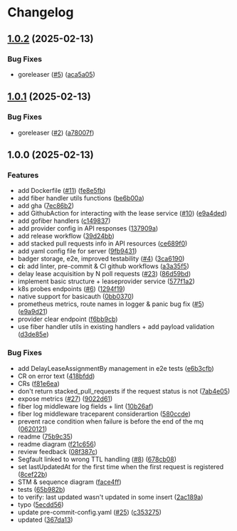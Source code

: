 # Changelog

## [1.0.2](https://github.com/ankorstore/mq-lease-service/compare/v1.0.1...v1.0.2) (2025-02-13)


### Bug Fixes

* goreleaser ([#5](https://github.com/ankorstore/mq-lease-service/issues/5)) ([aca5a05](https://github.com/ankorstore/mq-lease-service/commit/aca5a05bb65ac60cc27d54d97010e9ea875adb62))

## [1.0.1](https://github.com/ankorstore/mq-lease-service/compare/v1.0.0...v1.0.1) (2025-02-13)


### Bug Fixes

* goreleaser ([#2](https://github.com/ankorstore/mq-lease-service/issues/2)) ([a78007f](https://github.com/ankorstore/mq-lease-service/commit/a78007f67223a5d6296d557ec9d34432774addb8))

## 1.0.0 (2025-02-13)


### Features

* add Dockerfile ([#11](https://github.com/ankorstore/mq-lease-service/issues/11)) ([fe8e5fb](https://github.com/ankorstore/mq-lease-service/commit/fe8e5fba4f55726d2c8b34ca0e5e07acc2cf49a2))
* add fiber handler utils functions ([be6b00a](https://github.com/ankorstore/mq-lease-service/commit/be6b00ae49d85f655c00429e155f7d1ad2956eb9))
* add gha ([7ec86b2](https://github.com/ankorstore/mq-lease-service/commit/7ec86b2ace4d65519efc4e81033073497f995df0))
* add GithubAction for interacting with the lease service ([#10](https://github.com/ankorstore/mq-lease-service/issues/10)) ([e9a4ded](https://github.com/ankorstore/mq-lease-service/commit/e9a4ded16e3c4424ec9fbcf55cb270d724ef6424))
* add gofiber handlers ([c149837](https://github.com/ankorstore/mq-lease-service/commit/c149837e4effb11058172fa8a2032b7077ac3723))
* add provider config in API responses ([137909a](https://github.com/ankorstore/mq-lease-service/commit/137909ad5586e25a7cc805d908a86978e599df97))
* add release workflow ([39d24bb](https://github.com/ankorstore/mq-lease-service/commit/39d24bbdeb6f961abe792885eab4c8a0bf9f82a6))
* add stacked pull requests info in API resources ([ce689f0](https://github.com/ankorstore/mq-lease-service/commit/ce689f0c1a92391ffe5d85e5bbc481280edf2341))
* add yaml config file for server ([9fb9431](https://github.com/ankorstore/mq-lease-service/commit/9fb943142fe58a466b67ea712fdb83a94f64ce47))
* badger storage, e2e, improved testability ([#4](https://github.com/ankorstore/mq-lease-service/issues/4)) ([3ca6190](https://github.com/ankorstore/mq-lease-service/commit/3ca61904161b460e2f0b29186baa8c209d8be99a))
* **ci:** add linter, pre-commit & CI github workflows ([a3a35f5](https://github.com/ankorstore/mq-lease-service/commit/a3a35f51f28ccd8043194a41a821942d9c5a5d4d))
* delay lease acquisition by N poll requests ([#23](https://github.com/ankorstore/mq-lease-service/issues/23)) ([86d59bd](https://github.com/ankorstore/mq-lease-service/commit/86d59bd2e14b9cfb3bd470dda8fd2baa4bc5f262))
* implement basic structure + leaseprovider service ([577f1a2](https://github.com/ankorstore/mq-lease-service/commit/577f1a2ad6dd0787cfcd74d7b6c51567f6a77804))
* k8s probes endpoints ([#6](https://github.com/ankorstore/mq-lease-service/issues/6)) ([1294f19](https://github.com/ankorstore/mq-lease-service/commit/1294f190aa056bddc25902b9d89d5c38534588ee))
* native support for basicauth ([0bb0370](https://github.com/ankorstore/mq-lease-service/commit/0bb0370767a2c458a058a68e2e04dca1587b872c))
* prometheus metrics, route names in logger & panic bug fix ([#5](https://github.com/ankorstore/mq-lease-service/issues/5)) ([e9a9d21](https://github.com/ankorstore/mq-lease-service/commit/e9a9d218ddc228994caf98fd0df8e1b3fb42db87))
* provider clear endpoint ([f6bb9cb](https://github.com/ankorstore/mq-lease-service/commit/f6bb9cbdfd11f219eb84f55a2ed4621fe6851a71))
* use fiber handler utils in existing handlers + add payload validation ([d3de85e](https://github.com/ankorstore/mq-lease-service/commit/d3de85e0beec93f02ceff182eb859f8dca9e4329))


### Bug Fixes

* add DelayLeaseAssignmentBy management in e2e tests ([e6b3cfb](https://github.com/ankorstore/mq-lease-service/commit/e6b3cfbe73dff7a44060f40179d351c06932cf94))
* CR on error text ([418bfdd](https://github.com/ankorstore/mq-lease-service/commit/418bfdd80e622ae71cc003a2286cea759626777d))
* CRs ([f81e6ea](https://github.com/ankorstore/mq-lease-service/commit/f81e6ea33e3ded8226573610588bb6fb652baf14))
* don't return stacked_pull_requests if the request status is not ([7ab4e05](https://github.com/ankorstore/mq-lease-service/commit/7ab4e05f3d9ad92b6df4ddc1aa80af1329070e57))
* expose metrics ([#27](https://github.com/ankorstore/mq-lease-service/issues/27)) ([9022d61](https://github.com/ankorstore/mq-lease-service/commit/9022d61a835510e866f81499432a63ce8d507c86))
* fiber log middleware log fields + lint ([10b26af](https://github.com/ankorstore/mq-lease-service/commit/10b26af9309ff46c8cde8991d04a5945447b1067))
* fiber log middleware traceparent considerartion ([580ccde](https://github.com/ankorstore/mq-lease-service/commit/580ccdee228982696b971464d858c4b82762337c))
* prevent race condition when failure is before the end of the mq ([0620121](https://github.com/ankorstore/mq-lease-service/commit/0620121847018cb996516f08c7b8ec03170cc66a))
* readme ([75b9c35](https://github.com/ankorstore/mq-lease-service/commit/75b9c35ba2f71476ee55300e35a65e6c865fb83a))
* readme diagram ([f21c656](https://github.com/ankorstore/mq-lease-service/commit/f21c65623ca2286d4169c6de2ee4b855163d533a))
* review feedback ([08f387c](https://github.com/ankorstore/mq-lease-service/commit/08f387c7755ba49faf0d8de6a5b487125beafb31))
* Segfault linked to wrong TTL handling ([#8](https://github.com/ankorstore/mq-lease-service/issues/8)) ([678cb08](https://github.com/ankorstore/mq-lease-service/commit/678cb08f2d3f05bfb95ebc92e12de1b560c435df))
* set lastUpdatedAt for the first time when the first request is registered ([8cef22b](https://github.com/ankorstore/mq-lease-service/commit/8cef22be9418b31f924cac49edb7ce7ac80086e4))
* STM & sequence diagram ([face4ff](https://github.com/ankorstore/mq-lease-service/commit/face4ff353779ae6be9f0911d84b1722af39aba1))
* tests ([65b982b](https://github.com/ankorstore/mq-lease-service/commit/65b982bc2cfa964aa7674f04ce688808037301b4))
* to verify: last updated wasn't updated in some insert ([2ac189a](https://github.com/ankorstore/mq-lease-service/commit/2ac189a8f293aad4b5401b5a35bda1af575e9d45))
* typo ([5ecdd56](https://github.com/ankorstore/mq-lease-service/commit/5ecdd56026b3738c6266f750aebb00741d66cc02))
* update pre-commit-config.yaml ([#25](https://github.com/ankorstore/mq-lease-service/issues/25)) ([c353275](https://github.com/ankorstore/mq-lease-service/commit/c353275150762379fc1fdf225628d8f4f015138b))
* updated ([367da13](https://github.com/ankorstore/mq-lease-service/commit/367da13fd6c628a3a2a859bc3a3f42772fc59ce8))

